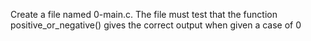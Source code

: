 Create a file named 0-main.c. The file must test that the function positive_or_negative() gives the correct output when given a case of 0
